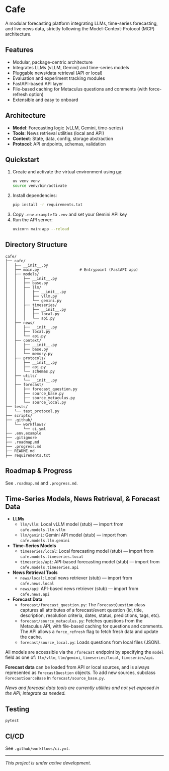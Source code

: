 # Cafe

A modular forecasting platform integrating LLMs, time-series forecasting, and live news data, strictly following the Model-Context-Protocol (MCP) architecture.

## Features
- Modular, package-centric architecture
- Integrates LLMs (vLLM, Gemini) and time-series models
- Pluggable news/data retrieval (API or local)
- Evaluation and experiment tracking modules
- FastAPI-based API layer
- File-based caching for Metaculus questions and comments (with force-refresh option)
- Extensible and easy to onboard

## Architecture
- **Model**: Forecasting logic (vLLM, Gemini, time-series)
- **Tools**: News retrieval utilities (local and API)
- **Context**: State, data, config, storage abstraction
- **Protocol**: API endpoints, schemas, validation

## Quickstart
1. Create and activate the virtual environment using [uv](https://github.com/astral-sh/uv):
   ```bash
   uv venv venv
   source venv/bin/activate
   ```
2. Install dependencies:
   ```bash
   pip install -r requirements.txt
   ```
3. Copy `.env.example` to `.env` and set your Gemini API key
4. Run the API server:
   ```bash
   uvicorn main:app --reload
   ```

## Directory Structure
```
cafe/
├── cafe/
│   ├── __init__.py
│   ├── main.py                  # Entrypoint (FastAPI app)
│   ├── models/
│   │   ├── __init__.py
│   │   ├── base.py
│   │   ├── llm/
│   │   │   ├── __init__.py
│   │   │   ├── vllm.py
│   │   │   └── gemini.py
│   │   ├── timeseries/
│   │   │   ├── __init__.py
│   │   │   ├── local.py
│   │   │   └── api.py
│   ├── news/
│   │   ├── __init__.py
│   │   ├── local.py
│   │   └── api.py
│   ├── context/
│   │   ├── __init__.py
│   │   ├── base.py
│   │   └── memory.py
│   ├── protocols/
│   │   ├── __init__.py
│   │   ├── api.py
│   │   └── schemas.py
│   ├── utils/
│   │   └── __init__.py
│   ├── forecast/
│   │   ├── forecast_question.py
│   │   ├── source_base.py
│   │   ├── source_metaculus.py
│   │   └── source_local.py
├── tests/
│   └── test_protocol.py
├── scripts/
├── .github/
│   └── workflows/
│       └── ci.yml
├── .env.example
├── .gitignore
├── .roadmap.md
├── .progress.md
├── README.md
├── requirements.txt
```

## Roadmap & Progress
See `.roadmap.md` and `.progress.md`.

## Time-Series Models, News Retrieval, & Forecast Data
- **LLMs**
  - `llm/vllm`: Local vLLM model (stub) — import from `cafe.models.llm.vllm`
  - `llm/gemini`: Gemini API model (stub) — import from `cafe.models.llm.gemini`
- **Time-Series Models**
  - `timeseries/local`: Local forecasting model (stub) — import from `cafe.models.timeseries.local`
  - `timeseries/api`: API-based forecasting model (stub) — import from `cafe.models.timeseries.api`
- **News Retrieval Tools**
  - `news/local`: Local news retriever (stub) — import from `cafe.news.local`
  - `news/api`: API-based news retriever (stub) — import from `cafe.news.api`
- **Forecast Data**
  - `forecast/forecast_question.py`: The `ForecastQuestion` class captures all attributes of a forecast/event question (id, title, description, resolution criteria, dates, status, predictions, tags, etc).
  - `forecast/source_metaculus.py`: Fetches questions from the Metaculus API, with file-based caching for questions and comments. The API allows a `force_refresh` flag to fetch fresh data and update the cache.
  - `forecast/source_local.py`: Loads questions from local files (JSON).

All models are accessible via the `/forecast` endpoint by specifying the `model` field as one of: `llm/vllm`, `llm/gemini`, `timeseries/local`, `timeseries/api`.

**Forecast data** can be loaded from API or local sources, and is always represented as `ForecastQuestion` objects. To add new sources, subclass `ForecastSourceBase` in `forecast/source_base.py`.

_News and forecast data tools are currently utilities and not yet exposed in the API; integrate as needed._

## Testing
`pytest`

## CI/CD
See `.github/workflows/ci.yml`.

---
_This project is under active development._
